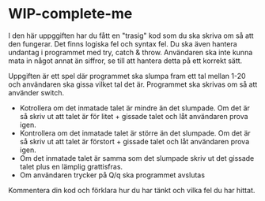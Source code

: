 # WIP-complete-me

I den här uppggiften har du fått en "trasig" kod som du ska skriva om så att den fungerar. Det finns logiska fel och syntax fel. Du ska även 
hantera undantag i programmet med try, catch & throw. Användaren ska inte kunna mata in något annat än siffror, se till att hantera detta 
på ett korrekt sätt. 

Uppgiften är ett spel där programmet ska slumpa fram ett tal mellan 1-20 och användaren ska gissa vilket tal det är. Programmet ska skrivas
om så att använder switch. 

* Kotrollera om det inmatade talet är mindre än det slumpade. Om det är så skriv ut att talet är för litet + gissade talet och låt 
användaren prova igen.
* Kontrollera om det inmatade talet är större än det slumpade. Om det är så skriv ut att talet är förstort + gissade talet och låt 
användaren prova igen.
* Om det inmatade talet är samma som det slumpade skriv ut det gissade talet plus en lämplig grattisfras.
* Om användaren trycker på Q/q ska programmet avslutas

Kommentera din kod och förklara hur du har tänkt och vilka fel du har hittat.


